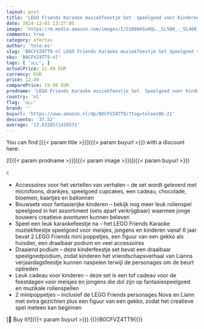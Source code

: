 ```yaml
---
layout: post
title: 'LEGO Friends Karaoke muziekfeestje Set  Speelgoed voor Kinderen vanaf 6 jaar met Liann en Nova Mini Poppetjes en Gekko Figuur  Cadeau voor Meisjes en Jongens 42610'
date: 2024-12-03 13:27:05
image: 'https://m.media-amazon.com/images/I/51O0bKGvHQL._SL500_._SL400_.jpg'
comments: true
category: ofertas
author: 'tole.es'
slug: 'B0CFVZ4TT9-nl LEGO Friends Karaoke muziekfeestje Set Speelgoed voor...'
sku: 'B0CFVZ4TT9-nl'
tags: [ '🇳🇱', ]
actualPrice: 12.49 EUR
currency: EUR
price: 12.49
comparePrice: 19.99 EUR
prodname: 'LEGO Friends Karaoke muziekfeestje Set  Speelgoed voor Kinderen vanaf 6 jaar met Liann en Nova Mini Poppetjes en Gekko Figuur  Cadeau voor Meisjes en Jongens 42610'
country: 'nl'
flag: '🇳🇱'
brand: ''
buyurl: 'https://www.amazon.nl/dp/B0CFVZ4TT9/?tag=tolees0b-21'
descuento: '37.52'
average: '13.8328571428572'
---
```


You can find [{{< param title >}}]({{< param buyurl >}}) with a discount here:

[![{{< param prodname >}}]({{< param image >}})]({{< param buyurl >}})

ℹ️:

- Accessoires voor het vertellen van verhalen – de set wordt geleverd met microfoons, drankjes, speelgoed cupcakes, een cadeau, chocolade, bloemen, kaartjes en ballonnen
- Bouwsets voor fantasierijke kinderen – bekijk nog meer leuk rollenspel speelgoed in het assortiment (sets apart verkrijgbaar) waarmee jonge bouwers creatieve avonturen kunnen beleven
- Speel een leuk karaokefeestje na – het LEGO Friends Karaoke muziekfeestje speelgoed voor meisjes, jongens en kinderen vanaf 6 jaar bevat 2 LEGO Friends mini poppetjes, een figuur van een gekko als huisdier, een draaibaar podium en veel accessoires
- Draaiend podium – deze kinderfeestje set bevat een draaibaar speelgoedpodium, zodat kinderen het vriendschapsverhaal van Lianns verjaardagsfeestje kunnen naspelen terwijl de personages om de beurt optreden
- Leuk cadeau voor kinderen – deze set is een tof cadeau voor de feestdagen voor meisjes en jongens die dol zijn op fantasiespeelgoed en muzikale rollenspellen
- 2 minipoppetjes – inclusief de LEGO Friends personages Nova en Liann met extra gezichten plus een figuur van een gekko, zodat het creatieve spel meteen kan beginnen

[🛒 Buy it!!]({{< param buyurl >}})
{{<world>}}B0CFVZ4TT9{{</world>}}
